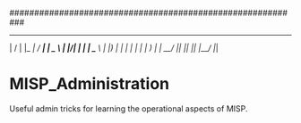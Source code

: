 ###########################################################
  __  __   ___   ____    ____  
 |  \/  | |_ _| / ___|  |  _ \ 
 | |\/| |  | |  \___ \  | |_) |
 | |  | |  | |   ___) | |  __/ 
 |_|  |_| |___| |____/  |_|    
                            

# MISP_Administration
Useful admin tricks for learning the operational aspects of MISP.
